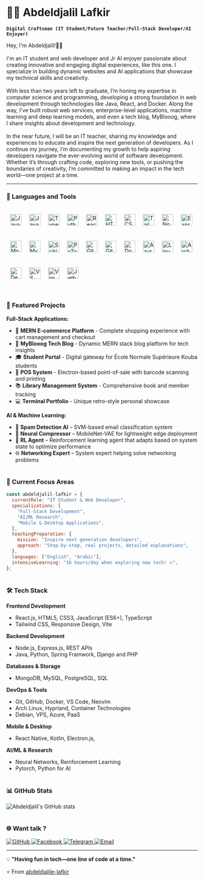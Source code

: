 # 👨‍💻 Abdeldjalil Lafkir

**`Digital Craftsman (IT Student/Future Teacher/Full-Stack Developer/AI Enjoyer)`**

Hey, I'm Abdeldjalil!👋🏾<br /><br />
      I'm an IT student and web developer and Jr AI enjoyer passionate about creating innovative
      and engaging digital experiences, like this one. I specialize in building
      dynamic websites and AI applications that showcase my technical skills and
      creativity.
      <br /><br />
      With less than two years left to graduate, I’m honing my expertise in
      computer science and programming, developing a strong foundation in web
      development through technologies like Java, React, and Docker. Along the
      way, I’ve built robust web services, enterprise-level applications, machine learning and deep learning models, and
      even a tech blog, MyBlooog, where I share insights about development and
      technology.
      <br /><br />
      In the near future, I will be an IT teacher, sharing my knowledge and
      experiences to educate and inspire the next generation of developers. As I
      continue my journey, I’m documenting my growth to help aspiring developers
      navigate the ever-evolving world of software development. Whether it’s
      through crafting code, exploring new tools, or pushing the boundaries of
      creativity, I’m committed to making an impact in the tech world—one
      project at a time.


---

### 🧰 Languages and Tools

  <img align="left" alt="Java" width="30px" style="padding: 10px 10px; margin: 10px 0px"
    src="https://cdn.jsdelivr.net/gh/devicons/devicon/icons/java/java-original.svg" />
  <img align="left" alt="JavaScript" width="30px" style="padding: 10px 10px; margin: 10px 0px"
    src="https://cdn.jsdelivr.net/gh/devicons/devicon/icons/javascript/javascript-plain.svg" />
  <img align="left" alt="TypeScript" width="30px" style="padding: 10px 10px; margin: 10px 0px"
    src="https://cdn.jsdelivr.net/gh/devicons/devicon/icons/typescript/typescript-plain.svg" />
  <img align="left" alt="Python" width="30px" style="padding: 10px 10px; margin: 10px 0px"
    src="https://cdn.jsdelivr.net/gh/devicons/devicon/icons/python/python-plain.svg" />
  <!-- Frontend Technologies -->
  <img align="left" alt="React" width="30px" style="padding: 10px 10px; margin: 10px 0px"
    src="https://cdn.jsdelivr.net/gh/devicons/devicon/icons/react/react-original.svg" />
  <img align="left" alt="HTML" width="30px" style="padding: 10px 10px; margin: 10px 0px"
    src="https://cdn.jsdelivr.net/gh/devicons/devicon/icons/html5/html5-plain.svg" />
  <img align="left" alt="CSS" width="30px" style="padding: 10px 10px; margin: 10px 0px"
    src="https://cdn.jsdelivr.net/gh/devicons/devicon/icons/css3/css3-plain.svg" />
  <img align="left" alt="Tailwind CSS" width="30px" style="padding: 10px 10px; margin: 10px 0px"
    src="https://cdn.jsdelivr.net/gh/devicons/devicon/icons/tailwindcss/tailwindcss-original.svg" />
  <!-- Backend & Databases -->
  <img align="left" alt="NodeJS" width="30px" style="padding: 10px 10px; margin: 10px 0px"
    src="https://cdn.jsdelivr.net/gh/devicons/devicon/icons/nodejs/nodejs-original.svg" />
  <img align="left" alt="ExpressJS" width="30px" style="padding: 10px 10px; margin: 10px 0px"
    src="https://cdn.jsdelivr.net/gh/devicons/devicon/icons/express/express-original.svg" />
  <img align="left" alt="MongoDB" width="30px" style="padding: 10px 10px; margin: 10px 0px"
    src="https://cdn.jsdelivr.net/gh/devicons/devicon/icons/mongodb/mongodb-original.svg" />
  <img align="left" alt="MySQL" width="30px" style="padding: 10px 10px; margin: 10px 0px"
    src="https://cdn.jsdelivr.net/gh/devicons/devicon/icons/mysql/mysql-original.svg" />
  <!-- AI/ML -->
  <img align="left" alt="Scikit-learn" width="30px" style="padding: 10px 10px; margin: 10px 0px"
    src="https://cdn.jsdelivr.net/gh/devicons/devicon/icons/scikitlearn/scikitlearn-original.svg" />
  <img align="left" alt="PyTorch" width="30px" style="padding: 10px 10px; margin: 10px 0px"
    src="https://cdn.jsdelivr.net/gh/devicons/devicon/icons/pytorch/pytorch-original.svg" />
  <!-- Tools & Platforms -->
  <img align="left" alt="Git" width="30px" style="padding: 10px 10px; margin: 10px 0px"
    src="https://cdn.jsdelivr.net/gh/devicons/devicon/icons/git/git-original.svg" />
  <img align="left" alt="GitHub" width="30px" style="padding: 10px 10px; margin: 10px 0px"
    src="https://cdn.jsdelivr.net/gh/devicons/devicon/icons/github/github-original.svg" />
  <img align="left" alt="Docker" width="30px" style="padding: 10px 10px; margin: 10px 0px"
    src="https://cdn.jsdelivr.net/gh/devicons/devicon/icons/docker/docker-original.svg" />
  <img align="left" alt="Azure" width="30px" style="padding: 10px 10px; margin: 10px 0px"
    src="https://cdn.jsdelivr.net/gh/devicons/devicon/icons/azure/azure-original.svg" />
  <!-- Operating Systems & Environments -->
  <img align="left" alt="Linux" width="30px" style="padding: 10px 10px; margin: 10px 0px"
    src="https://cdn.jsdelivr.net/gh/devicons/devicon/icons/linux/linux-original.svg" />
  <img align="left" alt="Arch Linux" width="30px" style="padding: 10px 10px; margin: 10px 0px"
    src="https://cdn.jsdelivr.net/gh/devicons/devicon/icons/archlinux/archlinux-original.svg" />
  <img align="left" alt="Debian" width="30px" style="padding: 10px 10px; margin: 10px 0px"
    src="https://cdn.jsdelivr.net/gh/devicons/devicon/icons/debian/debian-original.svg" />
  <!-- IDEs & Cloud -->
  <img align="left" alt="VS Code" width="30px" style="padding: 10px 10px; margin: 10px 0px"
    src="https://cdn.jsdelivr.net/gh/devicons/devicon/icons/vscode/vscode-original.svg" />
  <img align="left" alt="Vim" width="30px" style="padding: 10px 10px; margin: 10px 0px"
    src="https://cdn.jsdelivr.net/gh/devicons/devicon/icons/vim/vim-original.svg" />
  <img align="" alt="Jetbrains" width="30px" style="padding: 10px 10px; margin: 10px 0px"
    src="https://cdn.jsdelivr.net/gh/devicons/devicon/icons/jetbrains/jetbrains-original.svg" />


#


### 🚀 Featured Projects

**Full-Stack Applications:**

- 🛒 **MERN E-commerce Platform** - Complete shopping experience with cart management and checkout
- 📝 **MyBlooog Tech Blog** - Dynamic MERN stack blog platform for tech insights
- 🎓 **Student Portal** - Digital gateway for École Normale Supérieure Kouba students
- 💼 **POS System** - Electron-based point-of-sale with barcode scanning and printing
- 📚 **Library Management System** - Comprehensive book and member tracking
- 💻 **Terminal Portfolio** - Unique retro-style personal showcase

**AI & Machine Learning:**
- 🤖 **Spam Detection AI** – SVM-based email classification system
- 🔬 **Neural Compressor** – MobileNet-VAE for lightweight edge deployment
- 🧠 **RL Agent** – Reinforcement learning agent that adapts based on system state to optimize performance
- 🌐 **Networking Expert** – System expert helping solve networking problems

#

### 🎯 Current Focus Areas

```javascript
const abdeldjalil-lafkir = {
  currentRole: "IT Student & Web Devaloper",
  specializations: [
    "Full-Stack Development",
    "AI/ML Research",
    "Mobile & Desktop Applications",
  ],
  teachingPreparation: {
    mission: "Inspire next generation developers",
    approach: "Step-by-step, real projects, detailed explanations",
  },
  languages: ["English", "Arabic"],
  intensiveLearning: "16 hours/day when exploring new tech! 🔥",
};
```

#

### 🛠️ Tech Stack

**Frontend Development**

- React.js, HTML5, CSS3, JavaScript (ES6+), TypeScript
- Tailwind CSS, Responsive Design, Vite

**Backend Development**

- Node.js, Express.js, REST APIs
- Java, Python, Spring Framwork, Django and PHP

**Databases & Storage**

- MongoDB, MySQL, PostgreSQL, SQL

**DevOps & Tools**

- Git, GitHub, Docker, VS Code, Neovim
- Arch Linux, Hyprland, Container Technologies
- Debian, VPS, Azure, PaaS

**Mobile & Desktop**

- React Native, Kotlin, Electron.js,

**AI/ML & Research**

- Neural Networks, Reinforcement Learning
- Pytorch, Python for AI

#

### 📊 GitHub Stats

![Abdeldjalil's GitHub stats](https://github-readme-stats.vercel.app/api?username=abdeldjalile-lafkir&show_icons=true&theme=transparent)

#

### 🌐 Want talk ?  

<p align="left">
<a href="https://github.com/abdeldjalile-lafkir">
  <img src="https://img.shields.io/badge/GitHub-100000?style=for-the-badge&logo=github&logoColor=white" alt="GitHub"/>
</a>
<a href="https://www.facebook.com/abdeldjalile.lafkir">
  <img src="https://img.shields.io/badge/Facebook-1877F2?style=for-the-badge&logo=facebook&logoColor=white" alt="Facebook"/>
</a>
<a href="https://t.me/abdeldjalile_lafkir">
  <img src="https://img.shields.io/badge/Telegram-2CA5E0?style=for-the-badge&logo=telegram&logoColor=white" alt="Telegram"/>
</a>
<a href="mailto:lafkir.abdeldjalile@gmail.com">
  <img src="https://img.shields.io/badge/Gmail-D14836?style=for-the-badge&logo=gmail&logoColor=white" alt="Email"/>
</a>
</p>

---

💡 **"Having fun in tech—one line of code at a time."**

⭐ From [abdeldjalile-lafkir](https://github.com/abdeldjalile-lafkir)
